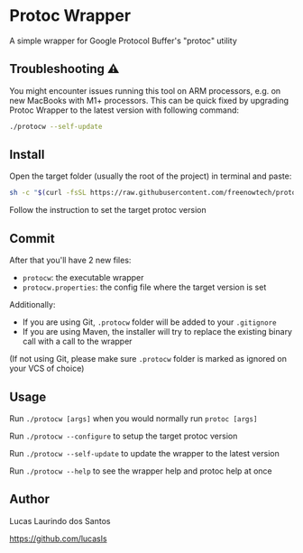 
# Protoc Wrapper

A simple wrapper for Google Protocol Buffer's "protoc" utility

## Troubleshooting ⚠️

You might encounter issues running this tool on ARM processors, e.g. on new MacBooks with M1+ processors. 
This can be quick fixed by upgrading Protoc Wrapper to the latest version with following command:
```sh
./protocw --self-update
```

## Install

Open the target folder (usually the root of the project) in terminal and paste:

```bash
sh -c "$(curl -fsSL https://raw.githubusercontent.com/freenowtech/protoc-wrapper/master/install.sh)"
```

Follow the instruction to set the target protoc version

## Commit

After that you'll have 2 new files:
* `protocw`: the executable wrapper
* `protocw.properties`: the config file where the target version is set

Additionally:
* If you are using Git, `.protocw` folder will be added to your `.gitignore`
* If you are using Maven, the installer will try to replace the existing binary call with a call to the wrapper

(If not using Git, please make sure `.protocw` folder is marked as ignored on your VCS of choice)

## Usage

Run `./protocw [args]` when you would normally run `protoc [args]` 

Run `./protocw --configure` to setup the target protoc version

Run `./protocw --self-update` to update the wrapper to the latest version

Run `./protocw --help` to see the wrapper help and protoc help at once

## Author  

Lucas Laurindo dos Santos

https://github.com/lucasls
